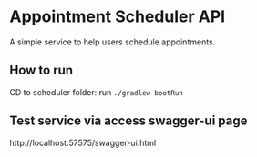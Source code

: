 # Appointment Scheduler API
A simple service to help users schedule appointments.

## How to run
CD to scheduler folder: 
run `./gradlew bootRun`

## Test service via access swagger-ui page
http://localhost:57575/swagger-ui.html


